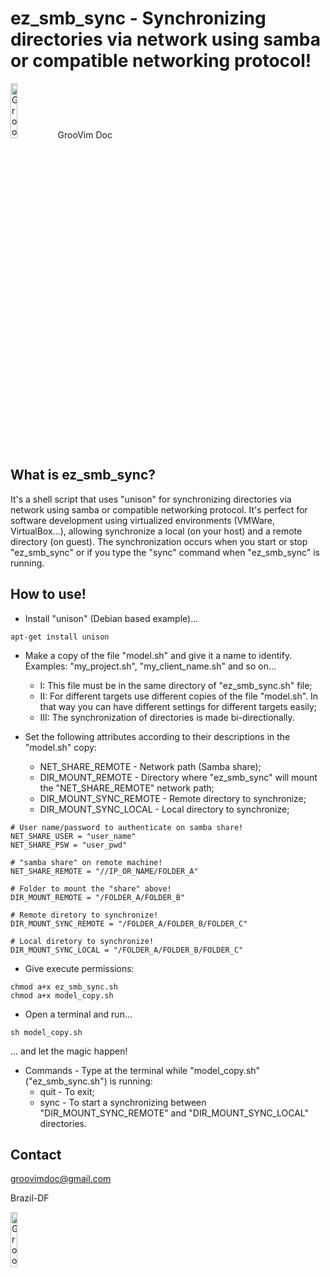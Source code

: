 ez_smb_sync - Synchronizing directories via network using samba or compatible networking protocol!
=============

<img border="0" alt="GrooVim Doc" src="http://imageshack.com/a/img829/4064/meg6.png" height="15%" width="15%">GrooVim Doc

What is ez_smb_sync?
-----

It's a shell script that uses "unison" for synchronizing directories via network using samba or compatible networking protocol. It's perfect for software development using virtualized environments (VMWare, VirtualBox...), allowing synchronize a local (on your host) and a remote directory (on guest). The synchronization occurs when you start or stop "ez_smb_sync" or if you type the "sync" command when "ez_smb_sync" is running.

How to use!
-----

 * Install "unison" (Debian based example)...

```
apt-get install unison
```

 * Make a copy of the file "model.sh" and give it a name to identify. Examples: "my_project.sh", "my_client_name.sh" and so on...
    - I: This file must be in the same directory of "ez_smb_sync.sh" file;
    - II: For different targets use different copies of the file "model.sh". In that way you can have different settings for different targets easily;
    - III: The synchronization of directories is made bi-directionally.

 * Set the following attributes according to their descriptions in the "model.sh" copy:
    - NET_SHARE_REMOTE - Network path (Samba share);
    - DIR_MOUNT_REMOTE - Directory where "ez_smb_sync" will mount the "NET_SHARE_REMOTE" network path;
    - DIR_MOUNT_SYNC_REMOTE - Remote directory to synchronize;
    - DIR_MOUNT_SYNC_LOCAL - Local directory to synchronize;

```
# User name/password to authenticate on samba share!
NET_SHARE_USER = "user_name"
NET_SHARE_PSW = "user_pwd"

# "samba share" on remote machine!
NET_SHARE_REMOTE = "//IP_OR_NAME/FOLDER_A"

# Folder to mount the "share" above!
DIR_MOUNT_REMOTE = "/FOLDER_A/FOLDER_B"

# Remote diretory to synchronize!
DIR_MOUNT_SYNC_REMOTE = "/FOLDER_A/FOLDER_B/FOLDER_C"

# Local diretory to synchronize!
DIR_MOUNT_SYNC_LOCAL = "/FOLDER_A/FOLDER_B/FOLDER_C"
```

 * Give execute permissions:

```
chmod a+x ez_smb_sync.sh
chmod a+x model_copy.sh
```

 * Open a terminal and run...

```
sh model_copy.sh
```

... and let the magic happen!

 * Commands - Type at the terminal while "model_copy.sh" ("ez_smb_sync.sh") is running:
    - quit - To exit;
    - sync - To start a synchronizing between "DIR_MOUNT_SYNC_REMOTE" and "DIR_MOUNT_SYNC_LOCAL" directories.

Contact
-----

groovimdoc@gmail.com

Brazil-DF

<img border="0" alt="GrooVim Doc" src="http://upload.wikimedia.org/wikipedia/commons/thumb/6/6d/Map_of_Brazil_with_flag.svg/180px-Map_of_Brazil_with_flag.svg.png" height="15%" width="15%">
